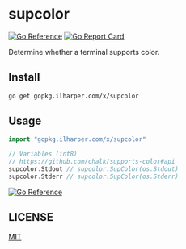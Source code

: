 # supcolor

[![Go Reference](https://pkg.go.dev/badge/gopkg.ilharper.com/x/supcolor.svg)](https://pkg.go.dev/gopkg.ilharper.com/x/supcolor)
[![Go Report Card](https://goreportcard.com/badge/github.com/ifrstr/supcolor)](https://goreportcard.com/report/github.com/ifrstr/supcolor)

Determine whether a terminal supports color.

## Install

```sh
go get gopkg.ilharper.com/x/supcolor
```

## Usage

```go
import "gopkg.ilharper.com/x/supcolor"

// Variables (int8)
// https://github.com/chalk/supports-color#api
supcolor.Stdout // supcolor.SupColor(os.Stdout)
supcolor.Stderr // supcolor.SupColor(os.Stderr)
```

[![Go Reference](https://pkg.go.dev/badge/gopkg.ilharper.com/x/supcolor.svg)](https://pkg.go.dev/gopkg.ilharper.com/x/supcolor)

## LICENSE

[MIT](https://github.com/ifrstr/supcolor/blob/master/LICENSE)

